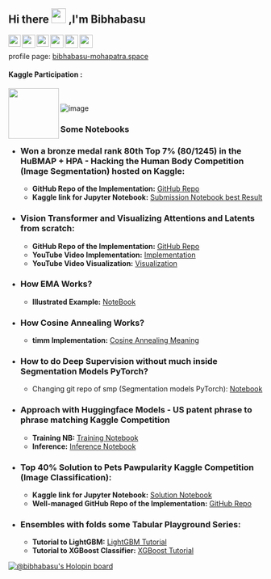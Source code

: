 ## Hi there <img src="https://github.com/TheDudeThatCode/TheDudeThatCode/blob/master/Assets/Hi.gif" width="29px"> ,I'm Bibhabasu 
<!--
**bibhabasumohapatra/bibhabasumohapatra** is a ✨ _special_ ✨ repository because its `README.md` (this file) appears on your GitHub profile.
Here are some ideas to get you started:

- 🔭 I’m currently working on  Kaggle Competitions - Sartorius - Cell Instance Segmentation  AND Jigsaw Rate Severity of Toxic Comments 
- 🌱 I’m currently learning lot about Self Supervised and Energy based Things. Interested in unifying all Energies, Bayesian, GAN Planning, and Diffusions 
- 👯 I’m looking to work in Research Internships - and Data Science Internships
- 🤔 I’m looking for help with Natural Language Processing and MLOps
-->
 
<a href="https://www.linkedin.com/in/bibhabasu-mohapatra-3b8205193/">
  <img align="left" width="24px" src="https://cdn.jsdelivr.net/npm/simple-icons@v3/icons/linkedin.svg"  />
</a>
<a href="https://twitter.com/bibhabasuM1610">
  <img align="left" width="26px" src="https://cdn.jsdelivr.net/npm/simple-icons@v3/icons/twitter.svg" />
</a>
<a href="https://www.kaggle.com/bibhabasumohapatra">
  <img align="left" width="24px" src="https://cdn.jsdelivr.net/npm/simple-icons@v3/icons/kaggle.svg"  />
</a>
<a href="mailto:bibhabasumohapatrabm@gmail.com">
  <img align="left" width="26px" src="https://cdn.jsdelivr.net/npm/simple-icons@v3/icons/gmail.svg" />
</a>
<a href="https://www.youtube.com/channel/UCCQE92hagEPeR_w3XMK4mkg">
  <img align="left" width="26px" src="https://cdn.jsdelivr.net/npm/simple-icons@v3/icons/youtube.svg" />
</a>
<a href="https://medium.com/@bibhabasumohapatrabm/about">
  <img align="left" width="26px" src="https://cdn.jsdelivr.net/npm/simple-icons@v3/icons/medium.svg" />
</a>

<br></br>
profile page: [bibhabasu-mohapatra.space](https://bibhabasu-mohapatra.space/)

#### Kaggle Participation :
<a href="https://www.linkedin.com/in/bibhabasu-mohapatra-3b8205193/">
  <img align="left" width="100px" src="https://img.shields.io/badge/Kaggle-20BEFF.svg?style=for-the-badge&logo=Kaggle&logoColor=white"  />
</a>
<br>

![image](https://github.com/bibhabasumohapatra/bibhabasumohapatra/assets/68384968/12409145-62fa-438b-98cb-6aa403ea6f62)
</br>
### Some Notebooks

- ### Won a bronze medal rank 80th Top 7\% (80/1245) in the HuBMAP + HPA - Hacking the Human Body Competition (Image Segmentation) hosted on Kaggle:
  - **GitHub Repo of the Implementation:** [GitHub Repo](https://github.com/bibhabasumohapatra/HuBMAP-HPA-Hacking-the-Human-Body)
  - **Kaggle link for Jupyter Notebook:** [Submission Notebook best Result](https://www.kaggle.com/code/bibhabasumohapatra/rank-80-coat-inference-final-for-lb-part-3)

- ### Vision Transformer and Visualizing Attentions and Latents from scratch:
  - **GitHub Repo of the Implementation:** [GitHub Repo](https://github.com/bibhabasumohapatra/Vision_Transformer_from_scratch)
  - **YouTube Video Implementation:** [Implementation](https://youtu.be/7q3NGMkEtjI?si=UgzcWmRbAdjZfMuP)
  - **YouTube Video Visualization:** [Visualization](https://youtu.be/g-470mvLSqI?si=DthxhxNnYQDVIL4D)
   
- ### How EMA Works?
  - **Illustrated Example:** [NoteBook](https://www.kaggle.com/code/bibhabasumohapatra/understanding-how-ema-works)
    
- ### How Cosine Annealing Works?
  - **timm Implementation:** [Cosine Annealing Meaning](https://www.kaggle.com/code/bibhabasumohapatra/how-does-your-cosine-annealing-with-warm-up-works)

- ### How to do Deep Supervision without much inside Segmentation Models PyTorch?
  - Changing git repo of smp (Segmentation models PyTorch): [Notebook](https://www.kaggle.com/code/bibhabasumohapatra/how-does-your-cosine-annealing-with-warm-up-works)
 
- ### Approach with Huggingface Models - US patent phrase to phrase matching Kaggle Competition
  - **Training NB:** [Training Notebook](https://www.kaggle.com/code/bibhabasumohapatra/train-us-patent-part-1-simple-pytorch)
  - **Inference:** [Inference Notebook](https://www.kaggle.com/code/bibhabasumohapatra/inference-us-patent-part-1-simple-pytorch)
 
- ### Top 40% Solution to Pets Pawpularity Kaggle Competition (Image Classification):
  - **Kaggle link for Jupyter Notebook:** [Solution Notebook](https://www.kaggle.com/bibhabasumohapatra/not-only-the-meta-data-but-ensembled)
  - **Well-managed GitHub Repo of the Implementation:** [GitHub Repo](https://github.com/bibhabasumohapatra/Pawpularity-Kaggle)
  
- ### Ensembles with folds some Tabular Playground Series:
  - **Tutorial to LightGBM:** [LightGBM Tutorial](https://www.kaggle.com/bibhabasumohapatra/october-playground-with-lgbclassifier)  
  - **Tutorial to XGBoost Classifier:** [XGBoost Tutorial](https://www.kaggle.com/bibhabasumohapatra/xgboost-kfolds-october-playground)
<!--
![image](https://github.com/bibhabasumohapatra/bibhabasumohapatra/assets/68384968/12409145-62fa-438b-98cb-6aa403ea6f62)

![bibhabasu's github stats](https://github-readme-stats.vercel.app/api?username=bibhabasumohapatra&show_icons=true&hide_border=true&theme=dracula)
<img width="43%"  src="https://github-readme-streak-stats.herokuapp.com/?user=bibhabasumohapatra&hide_border=true" />
-->

[![@bibhabasu's Holopin board](https://holopin.me/bibhabasu)](https://holopin.io/@bibhabasu)

